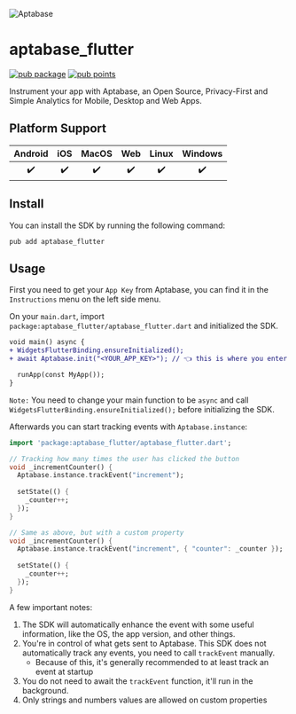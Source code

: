 ![Aptabase](https://aptabase.com/og.png)

# aptabase_flutter

[![pub package](https://img.shields.io/pub/v/aptabase_flutter.svg)](https://pub.dev/packages/aptabase_flutter)
[![pub points](https://img.shields.io/pub/points/aptabase_flutter?color=2E8B57&label=pub%20points)](https://pub.dev/packages/aptabase_flutter/score)

Instrument your app with Aptabase, an Open Source, Privacy-First and Simple Analytics for Mobile, Desktop and Web Apps.

## Platform Support

| Android | iOS | MacOS | Web | Linux | Windows |
| :-----: | :-: | :---: | :-: | :---: | :-----: |
|   ✔️    | ✔️  |  ✔️   | ✔️  |  ✔️   |   ✔️    |

## Install

You can install the SDK by running the following command:

```shell
pub add aptabase_flutter
```

## Usage

First you need to get your `App Key` from Aptabase, you can find it in the `Instructions` menu on the left side menu.

On your `main.dart`, import `package:aptabase_flutter/aptabase_flutter.dart` and initialized the SDK.

```diff
void main() async {
+ WidgetsFlutterBinding.ensureInitialized();
+ await Aptabase.init("<YOUR_APP_KEY>"); // 👈 this is where you enter your App Key

  runApp(const MyApp());
}
```

`Note:` You need to change your main function to be `async` and call `WidgetsFlutterBinding.ensureInitialized();` before initializing the SDK.

Afterwards you can start tracking events with `Aptabase.instance`:

```dart
import 'package:aptabase_flutter/aptabase_flutter.dart';

// Tracking how many times the user has clicked the button
void _incrementCounter() {
  Aptabase.instance.trackEvent("increment"); 
  
  setState(() {
    _counter++;
  });
}

// Same as above, but with a custom property
void _incrementCounter() {
  Aptabase.instance.trackEvent("increment", { "counter": _counter });
  
  setState(() {
    _counter++;
  });
}
```

A few important notes:

1. The SDK will automatically enhance the event with some useful information, like the OS, the app version, and other things.
2. You're in control of what gets sent to Aptabase. This SDK does not automatically track any events, you need to call `trackEvent` manually.
    - Because of this, it's generally recommended to at least track an event at startup
3. You do not need to await the `trackEvent` function, it'll run in the background.
3. Only strings and numbers values are allowed on custom properties
